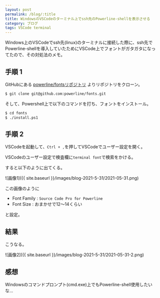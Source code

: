 ```yaml
---
layout: post
permalink: /blog/:title
title: WindowsのVSCodeのターミナル上でssh先のPowerline-shellを表示させる
category: ブログ
tags: VSCode terminal
---
```

Windows上のVSCodeでssh先(linux)のターミナルに接続した際に、ssh先でPowerline-shellを導入していたためにVSCode上でフォントがガタガタになってたので、その対処法のメモ。
<!--more-->

## 手順 1

GitHubにある [powerline/fontsリポジトリ](https://github.com/powerline/fonts) よりリポジトリをクローン。

```bash
$ git clone git@github.com:powerline/fonts.git 
```

そして、Powershell上で以下のコマンドを打ち、フォントをインストール。

```bash
$ cd fonts
$ ./install.ps1
```

## 手順 2

VSCodeを起動して、`Ctrl + ,`を押してVSCodeでユーザー設定を開く。

VSCodeのユーザー設定で検査欄に`terminal font`で検索をかける。

すると以下のように出てくる。

![画像1]({{ site.baseurl }}/images/blog-2021-5-31/2021-05-31.png)

この画像のように

* Font Family : `Source Code Pro for Powerline`
* Font Size : おまかせで12～14くらい

と設定。

## 結果

こうなる。

![画像2]({{ site.baseurl }}/images/blog-2021-5-31/2021-05-31-2.png)

## 感想

Windowsのコマンドプロンプト(cmd.exe)上でもPowerline-shell使用したいな...